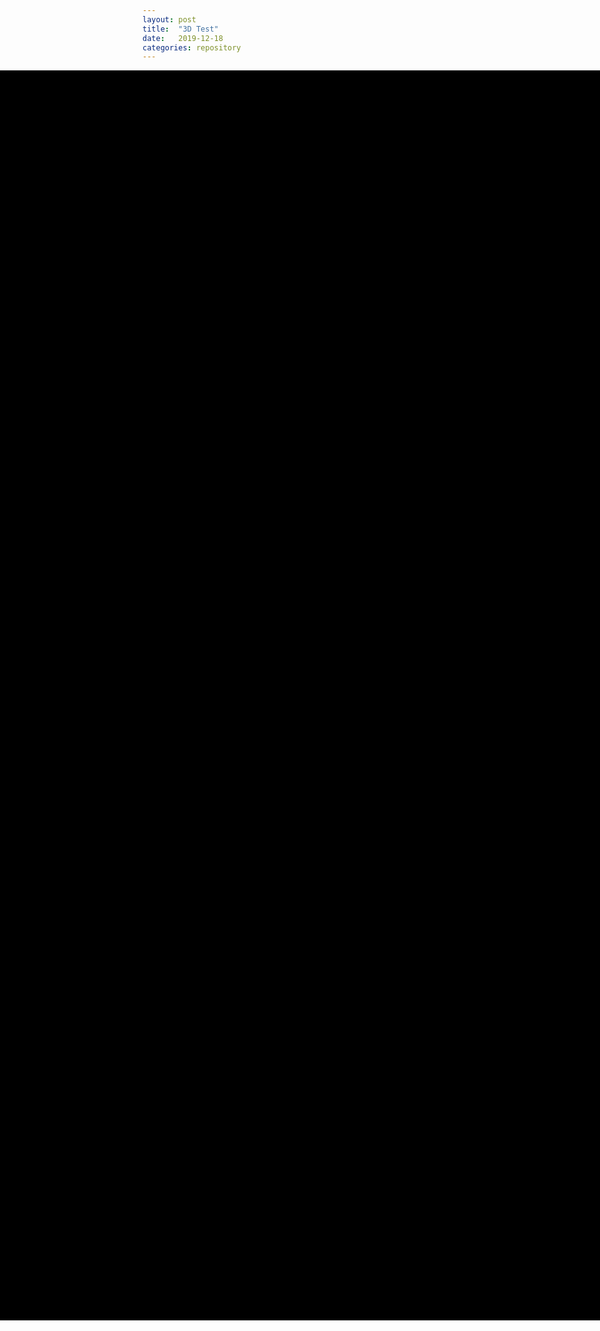 ```yaml
---
layout: post
title:  "3D Test"
date:   2019-12-18
categories: repository
--- 
```


<dl>
    <div id="mycanvas" style="position:absolute; background-color:#000; left:0; height:50vh; width:100%" class="3d_div"> </div>
   <div style="position:relative; height:50vh; width:0px"></div>
    <script src = "/assets/3js/three.js"></script>
    <script src = "/assets/3d.js"></script> 
    <script src = "/assets/3js/OrbitControls.js"></script>
    <script src = "/assets/3js/PLYLoader.js"></script>
    <script src = "/assets/3js/AMFLoader.js"></script>
    <script src = "/assets/3js/OBJLoader.js"></script>
    <script src = "/assets/3js/stats.js"></script>
    <script>
        init_function("mycanvas", "https://raw.githubusercontent.com/mpsdskd/3D-Print-Plane/master/3d-test/1_Test_wing.obj", 0.008, -1,-1.2,0, -Math.PI/2,0,0); 
        animate();
    </script>
</dl>
